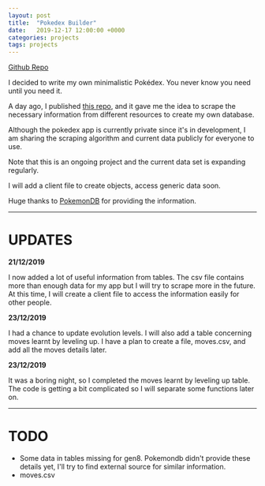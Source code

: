 ```yaml
---
layout: post
title:  "Pokedex Builder"
date:   2019-12-17 12:00:00 +0000
categories: projects
tags: projects
---
```

[Github Repo](https://github.com/gokhj/Pokedex-Builder)


I decided to write my own minimalistic Pokédex. You never know you need until you need it.

A day ago, I published [this repo](https://github.com/gokhj/get_pokemon_names), and it gave me the idea to scrape the necessary information from different resources to create my own database.

Although the pokedex app is currently private since it's in development, I am sharing the scraping algorithm and current data publicly for everyone to use.

Note that this is an ongoing project and the current data set is expanding regularly.

I will add a client file to create objects, access generic data soon.

Huge thanks to [PokemonDB](https://pokemondb.net) for providing the information.

---

# UPDATES

**21/12/2019**

I now added a lot of useful information from tables. The csv file contains more than enough data for my app but I will try to scrape more in the future. At this time, I will create a client file to access the information easily for other people.

**23/12/2019**

I had a chance to update evolution levels. I will also add a table concerning moves learnt by leveling up. I have a plan to create a file, moves.csv, and add all the moves details later.

**23/12/2019**

It was a boring night, so I completed the moves learnt by leveling up table. The code is getting a bit complicated so I will separate some functions later on.

---

# TODO

- Some data in tables missing for gen8. Pokemondb didn't provide these details yet, I'll try to find external source for similar information.
- moves.csv